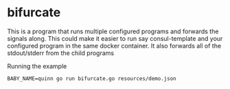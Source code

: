 # bifurcate
This is a program that runs multiple configured programs and forwards the signals along. This could make it easier to run say consul-template and your configured program in the same docker container. It also forwards all of the stdout/stderr from the child programs

Running the example
```
BABY_NAME=quinn go run bifurcate.go resources/demo.json
```
